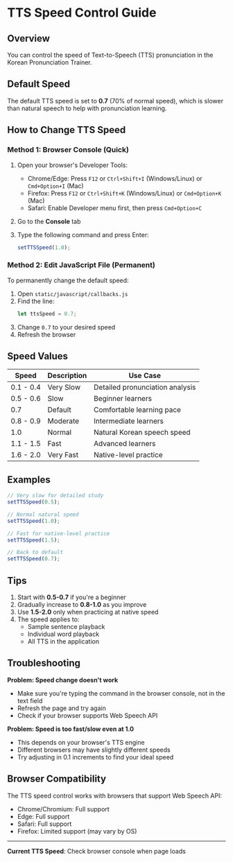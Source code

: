 # TTS Speed Control Guide

## Overview

You can control the speed of Text-to-Speech (TTS) pronunciation in the Korean
Pronunciation Trainer.

## Default Speed

The default TTS speed is set to **0.7** (70% of normal speed), which is slower
than natural speech to help with pronunciation learning.

## How to Change TTS Speed

### Method 1: Browser Console (Quick)

1. Open your browser's Developer Tools:
   - Chrome/Edge: Press `F12` or `Ctrl+Shift+I` (Windows/Linux) or
     `Cmd+Option+I` (Mac)
   - Firefox: Press `F12` or `Ctrl+Shift+K` (Windows/Linux) or `Cmd+Option+K`
     (Mac)
   - Safari: Enable Developer menu first, then press `Cmd+Option+C`

2. Go to the **Console** tab

3. Type the following command and press Enter:
   ```javascript
   setTTSSpeed(1.0);
   ```

### Method 2: Edit JavaScript File (Permanent)

To permanently change the default speed:

1. Open `static/javascript/callbacks.js`
2. Find the line:
   ```javascript
   let ttsSpeed = 0.7;
   ```
3. Change `0.7` to your desired speed
4. Refresh the browser

## Speed Values

| Speed     | Description | Use Case                        |
| --------- | ----------- | ------------------------------- |
| 0.1 - 0.4 | Very Slow   | Detailed pronunciation analysis |
| 0.5 - 0.6 | Slow        | Beginner learners               |
| 0.7       | Default     | Comfortable learning pace       |
| 0.8 - 0.9 | Moderate    | Intermediate learners           |
| 1.0       | Normal      | Natural Korean speech speed     |
| 1.1 - 1.5 | Fast        | Advanced learners               |
| 1.6 - 2.0 | Very Fast   | Native-level practice           |

## Examples

```javascript
// Very slow for detailed study
setTTSSpeed(0.5);

// Normal natural speed
setTTSSpeed(1.0);

// Fast for native-level practice
setTTSSpeed(1.5);

// Back to default
setTTSSpeed(0.7);
```

## Tips

1. Start with **0.5-0.7** if you're a beginner
2. Gradually increase to **0.8-1.0** as you improve
3. Use **1.5-2.0** only when practicing at native speed
4. The speed applies to:
   - Sample sentence playback
   - Individual word playback
   - All TTS in the application

## Troubleshooting

**Problem: Speed change doesn't work**

- Make sure you're typing the command in the browser console, not in the text
  field
- Refresh the page and try again
- Check if your browser supports Web Speech API

**Problem: Speed is too fast/slow even at 1.0**

- This depends on your browser's TTS engine
- Different browsers may have slightly different speeds
- Try adjusting in 0.1 increments to find your ideal speed

## Browser Compatibility

The TTS speed control works with browsers that support Web Speech API:

- Chrome/Chromium: Full support
- Edge: Full support
- Safari: Full support
- Firefox: Limited support (may vary by OS)

---

**Current TTS Speed**: Check browser console when page loads
